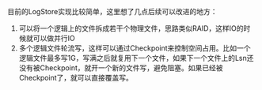 目前的LogStore实现比较简单，这里想了几点后续可以改进的地方：
1. 可以将一个逻辑上的文件拆成若干个物理文件，思路类似RAID，这样IO的时候就可以做并行IO
2. 多个逻辑文件轮流写，这样可以通过Checkpoint来控制空间占用。比如一个逻辑文件最多写1G，写满之后就复用下一个文件，如果下一个文件上的Lsn还没有被Checkpoint，就开一个新的文件写，避免阻塞。如果已经被Checkpoint了，就可以直接覆盖写。